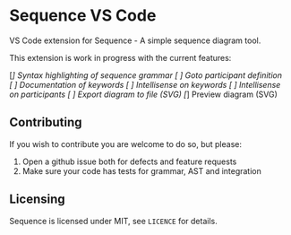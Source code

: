 # Sequence VS Code

VS Code extension for Sequence - A simple sequence diagram tool.

This extension is work in progress with the current features:

[*] Syntax highlighting of sequence grammar
[ ] Goto participant definition
[ ] Documentation of keywords 
[ ] Intellisense on keywords
[ ] Intellisense on participants
[ ] Export diagram to file (SVG)
[*] Preview diagram (SVG)


## Contributing

If you wish to contribute you are welcome to do so, but please:

1. Open a github issue both for defects and feature requests
2. Make sure your code has tests for grammar, AST and integration


## Licensing

Sequence is licensed under MIT, see `LICENCE` for details.
